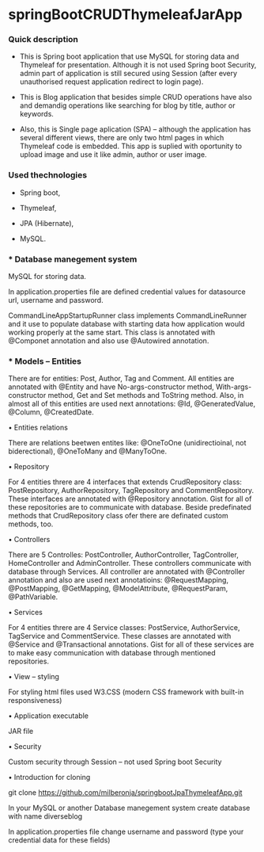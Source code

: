 # springBootCRUDThymeleafJarApp
### Quick description

* This is Spring boot application that use MySQL for storing data and Thymeleaf for presentation. Although it is not used Spring boot Security, admin part of application is still secured using Session (after every unauthorised request application redirect to login page).

* This is Blog application that besides simple CRUD operations have also and demandig operations like searching for blog by title, author or keywords.

* Also, this is Single page aplication (SPA) – although the application has several different views, there are only two html pages in which Thymeleaf code is embedded. This app is suplied with oportunity to upload image and use it like admin, author or user image.

### Used thechnologies

* Spring boot,

* Thymeleaf,

* JPA (Hibernate),

* MySQL.

### * Database manegement system

MySQL for storing data.

In application.properties file are defined credential values for datasource url, username and password.

CommandLineAppStartupRunner class implements CommandLineRunner and it use to populate database with starting data how application would working properly at the same start. This class is annotated with @Componet annotation and also use @Autowired annotation.

###  * Models – Entities

There are for entities: Post, Author, Tag and Comment. All entities are annotated with @Entity and have No-args-constructor method, With-args-constructor method, Get and Set methods and ToString method. Also, in almost all of this entities are used next annotations: @Id, @GeneratedValue, @Column, @CreatedDate.

•	Entities relations

There are relations beetwen entites like: @OneToOne (unidirectioinal, not biderectional), @OneToMany and @ManyToOne.

•	Repository

For 4 entities threre are 4 interfaces that extends CrudRepository class: PostRepository, AuthorRepository, TagRepository and CommentRepository. These interfaces are annotated with @Repository annotation. Gist for all of these repositories are to communicate with database. Beside predefinated methods that CrudRepository class ofer there are definated custom methods, too.

•	Controllers

There are 5 Controlles: PostController, AuthorController, TagController, HomeController and AdminController. These controllers communicate with database through Services. All controller are annotated with @Controller annotation and also are used next annotatioins: @RequestMapping, @PostMapping, @GetMapping, @ModelAttribute, @RequestParam, @PathVariable.

•	Services

For 4 entities threre are 4 Service classes: PostService, AuthorService, TagService and CommentService. These classes are annotated with @Service and @Transactional annotations. Gist for all of these services are to make easy communication with database through mentioned repositories.

•	View – styling

For styling html files used W3.CSS (modern CSS framework with built-in responsiveness)

•	Application executable

JAR file

•	Security

Custom security through Session – not used Spring boot Security

•	Introduction for cloning

git clone https://github.com/milberonja/springbootJpaThymeleafApp.git

In your MySQL or another Database manegement system create database with name diverseblog

In application.properties file change username and password (type your credential data for these fields)


